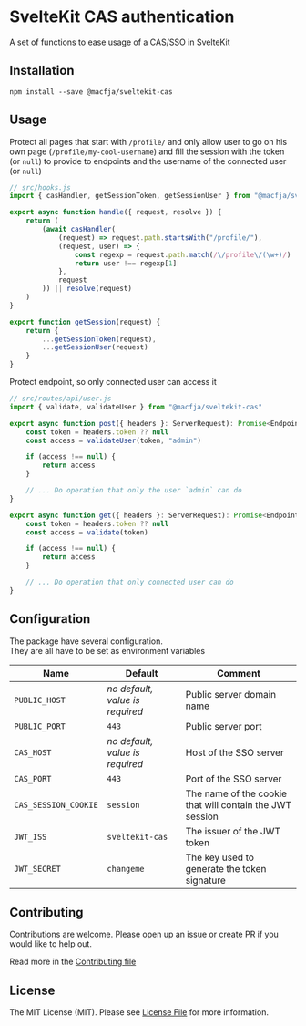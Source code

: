 # SvelteKit CAS authentication

A set of functions to ease usage of a CAS/SSO in SvelteKit

## Installation

```shell
npm install --save @macfja/sveltekit-cas
```

## Usage

Protect all pages that start with `/profile/` and only allow user to go on his own page (`/profile/my-cool-username`) and fill the session with the token (or `null`) to provide to endpoints and the username of the connected user (or `null`)

```javascript
// src/hooks.js
import { casHandler, getSessionToken, getSessionUser } from "@macfja/sveltekit-cas"

export async function handle({ request, resolve }) {
	return (
		(await casHandler(
			(request) => request.path.startsWith("/profile/"),
			(request, user) => {
				const regexp = request.path.match(/\/profile\/(\w+)/)
				return user !== regexp[1]
			},
			request
		)) || resolve(request)
	)
}

export function getSession(request) {
	return {
		...getSessionToken(request),
		...getSessionUser(request)
	}
}
```

Protect endpoint, so only connected user can access it

```javascript
// src/routes/api/user.js
import { validate, validateUser } from "@macfja/sveltekit-cas"

export async function post({ headers }: ServerRequest): Promise<EndpointOutput> {
	const token = headers.token ?? null
	const access = validateUser(token, "admin")

	if (access !== null) {
		return access
	}

	// ... Do operation that only the user `admin` can do
}

export async function get({ headers }: ServerRequest): Promise<EndpointOutput> {
	const token = headers.token ?? null
	const access = validate(token)

	if (access !== null) {
		return access
	}

	// ... Do operation that only connected user can do
}
```

## Configuration

The package have several configuration.  
They are all have to be set as environment variables

| Name                 | Default                         | Comment                                                  |
| -------------------- | ------------------------------- | -------------------------------------------------------- |
| `PUBLIC_HOST`        | _no default, value is required_ | Public server domain name                                |
| `PUBLIC_PORT`        | `443`                           | Public server port                                       |
| `CAS_HOST`           | _no default, value is required_ | Host of the SSO server                                   |
| `CAS_PORT`           | `443`                           | Port of the SSO server                                   |
| `CAS_SESSION_COOKIE` | `session`                       | The name of the cookie that will contain the JWT session |
| `JWT_ISS`            | `sveltekit-cas`                 | The issuer of the JWT token                              |
| `JWT_SECRET`         | `changeme`                      | The key used to generate the token signature             |

## Contributing

Contributions are welcome. Please open up an issue or create PR if you would like to help out.

Read more in the [Contributing file](CONTRIBUTING.md)

## License

The MIT License (MIT). Please see [License File](LICENSE.md) for more information.
